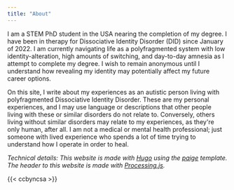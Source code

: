```yaml
---
title: "About"
---
```

I am a STEM PhD student in the USA nearing the completion of my degree.
I have been in therapy for Dissociative Identity Disorder (DID) since January of 2022.
I am currently navigating life as a polyfragmented system with low identity-alteration, high amounts of switching, and day-to-day amnesia as I attempt to complete my degree. 
I wish to remain anonymous until I understand how revealing my identity may potentially affect my future career options.


On this site, I write about my experiences as an autistic person living with polyfragmented Dissociative Identity Disorder. 
These are my personal experiences, and I may use language or descriptions that other people living with these or similar disorders do not relate to.
Conversely, others living without similar disorders may relate to my experiences, as they're only human, after all.
I am not a medical or mental health professional; just someone with lived experience who spends a lot of time trying to understand how I operate in order to heal.

_Technical details: This website is made with [Hugo](https://gohugo.io/) using the [paige](https://github.com/willfaught/paige) template. The header to this website is made with [Processing.js](https://github.com/processing-js/processing-js)._

{{< ccbyncsa >}}

